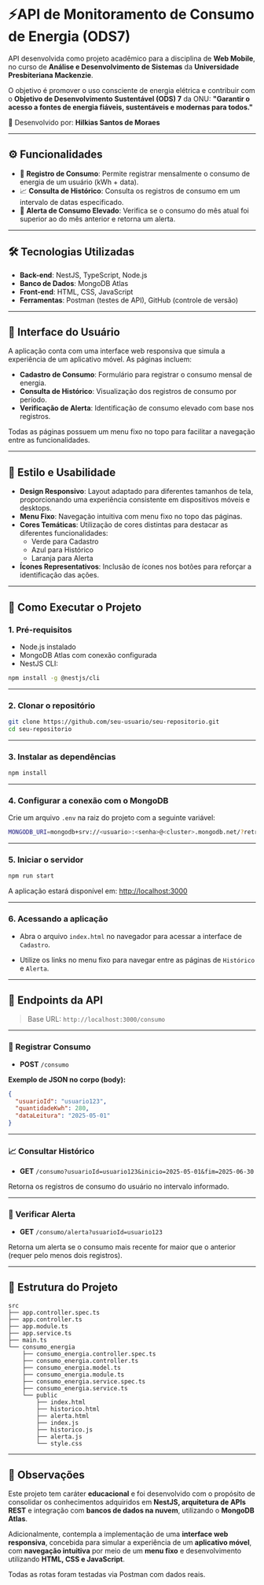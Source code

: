 # ⚡API de Monitoramento de Consumo de Energia (ODS7)

API desenvolvida como projeto acadêmico para a disciplina de **Web Mobile**, no curso de **Análise e Desenvolvimento de Sistemas** da **Universidade Presbiteriana Mackenzie**.

O objetivo é promover o uso consciente de energia elétrica e contribuir com o **Objetivo de Desenvolvimento Sustentável (ODS) 7** da ONU:
**"Garantir o acesso a fontes de energia fiáveis, sustentáveis e modernas para todos."**

👤 Desenvolvido por: **Hilkias Santos de Moraes**

---

## ⚙️ Funcionalidades

- 🔌 **Registro de Consumo**: Permite registrar mensalmente o consumo de energia de um usuário (kWh + data).
- 📈 **Consulta de Histórico**: Consulta os registros de consumo em um intervalo de datas especificado.
- 🚨 **Alerta de Consumo Elevado**: Verifica se o consumo do mês atual foi superior ao do mês anterior e retorna um alerta.

---

## 🛠️ Tecnologias Utilizadas

- **Back-end**: NestJS, TypeScript, Node.js
- **Banco de Dados**: MongoDB Atlas
- **Front-end**: HTML, CSS, JavaScript
- **Ferramentas**: Postman (testes de API), GitHub (controle de versão)

---

## 📱 Interface do Usuário

A aplicação conta com uma interface web responsiva que simula a experiência de um aplicativo móvel. As páginas incluem:

- **Cadastro de Consumo**: Formulário para registrar o consumo mensal de energia.
- **Consulta de Histórico**: Visualização dos registros de consumo por período.
- **Verificação de Alerta**: Identificação de consumo elevado com base nos registros.

Todas as páginas possuem um menu fixo no topo para facilitar a navegação entre as funcionalidades.

---

## 🎨 Estilo e Usabilidade

- **Design Responsivo**: Layout adaptado para diferentes tamanhos de tela, proporcionando uma experiência consistente em dispositivos móveis e desktops.
- **Menu Fixo**: Navegação intuitiva com menu fixo no topo das páginas.
- **Cores Temáticas**: Utilização de cores distintas para destacar as diferentes funcionalidades:
  - Verde para Cadastro
  - Azul para Histórico
  - Laranja para Alerta
- **Ícones Representativos**: Inclusão de ícones nos botões para reforçar a identificação das ações.

---

## 🚀 Como Executar o Projeto

### 1. Pré-requisitos

- Node.js instalado
- MongoDB Atlas com conexão configurada
- NestJS CLI:
```bash
npm install -g @nestjs/cli
```

---

### 2. Clonar o repositório

```bash
git clone https://github.com/seu-usuario/seu-repositorio.git
cd seu-repositorio
```

---

### 3. Instalar as dependências

```bash
npm install
```

---

### 4. Configurar a conexão com o MongoDB

Crie um arquivo `.env` na raiz do projeto com a seguinte variável:
```bash
MONGODB_URI=mongodb+srv://<usuario>:<senha>@<cluster>.mongodb.net/?retryWrites=true&w=majority
```

---

### 5. Iniciar o servidor

```bash
npm run start
```

A aplicação estará disponível em:
[http://localhost:3000](http://localhost:3000)

---

### 6. Acessando a aplicação

- Abra o arquivo `index.html` no navegador para acessar a interface de `Cadastro`.

- Utilize os links no menu fixo para navegar entre as páginas de `Histórico` e `Alerta`.

---

## 📮 Endpoints da API

> Base URL: `http://localhost:3000/consumo`

---

### 🔌 Registrar Consumo

- **POST** `/consumo`

**Exemplo de JSON no corpo (body):**
```json
{
  "usuarioId": "usuario123",
  "quantidadeKwh": 280,
  "dataLeitura": "2025-05-01"
}
```

---

### 📈 Consultar Histórico

- **GET** `/consumo?usuarioId=usuario123&inicio=2025-05-01&fim=2025-06-30`

Retorna os registros de consumo do usuário no intervalo informado.

---

### 🚨 Verificar Alerta

- **GET** `/consumo/alerta?usuarioId=usuario123`

Retorna um alerta se o consumo mais recente for maior que o anterior (requer pelo menos dois registros).

---

## 📁 Estrutura do Projeto

```
src
├── app.controller.spec.ts
├── app.controller.ts
├── app.module.ts
├── app.service.ts
├── main.ts
└── consumo_energia
    ├── consumo_energia.controller.spec.ts
    ├── consumo_energia.controller.ts
    ├── consumo_energia.model.ts
    ├── consumo_energia.module.ts
    ├── consumo_energia.service.spec.ts
    ├── consumo_energia.service.ts
    └── public
        ├── index.html
        ├── historico.html
        ├── alerta.html
        ├── index.js
        ├── historico.js
        ├── alerta.js
        └── style.css
```

---

## 📌 Observações

Este projeto tem caráter **educacional** e foi desenvolvido com o propósito de consolidar os conhecimentos adquiridos em **NestJS, arquitetura de APIs REST** e integração com **bancos de dados na nuvem**, utilizando o **MongoDB Atlas**.

Adicionalmente, contempla a implementação de uma **interface web responsiva**, concebida para simular a experiência de um **aplicativo móvel**, com **navegação intuitiva** por meio de um **menu fixo** e desenvolvimento utilizando **HTML, CSS e JavaScript**.

Todas as rotas foram testadas via Postman com dados reais.